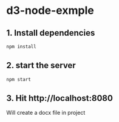 # d3-node-exmple
## 1. Install dependencies
```bash
npm install
```
## 2. start the server
```bash
npm start
```
 ## 3. Hit http://localhost:8080
Will create a docx file in project